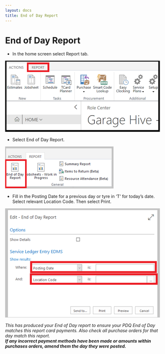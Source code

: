```yaml
---
layout: docs
title: End of Day Report 
---
```


#   End of Day Report 

* In the home screen select Report tab.

![](media/garagehive-end-of-day1.png)

* Select End of Day Report. 

![](media/garagehive-end-of-day2.png)

* Fill in the Posting Date for a previous day or tyre in ‘T’ for today’s date. Select relevant Location Code. Then select Print. 

![](media/garagehive-end-of-day3.png)

*This has produced your End of Day report to ensure your PDQ End of Day matches this report card payments. Also check all purchase orders for that day match this report.* <br> 
***If any incorrect payment methods have been made or amounts within purchases orders, amend them the day they were posted.***
